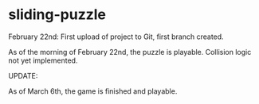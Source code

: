 # sliding-puzzle

February 22nd: First upload of project to Git, first branch created.

  As of the morning of February 22nd, the puzzle is playable. Collision logic not yet implemented.


UPDATE:

  As of March 6th, the game is finished and playable.
